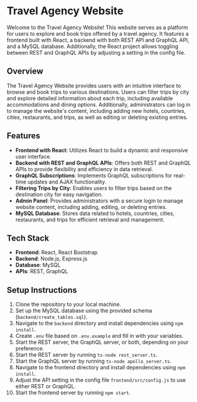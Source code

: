 # Travel Agency Website

Welcome to the Travel Agency Website! This website serves as a platform for users to explore and book trips offered by a travel agency. It features a frontend built with React, a backend with both REST API and GraphQL API, and a MySQL database. Additionally, the React project allows toggling between REST and GraphQL APIs by adjusting a setting in the config file.

## Overview

The Travel Agency Website provides users with an intuitive interface to browse and book trips to various destinations. Users can filter trips by city and explore detailed information about each trip, including available accommodations and dining options. Additionally, administrators can log in to manage the website's content, including adding new hotels, countries, cities, restaurants, and trips, as well as editing or deleting existing entries.

## Features

- **Frontend with React**: Utilizes React to build a dynamic and responsive user interface.
- **Backend with REST and GraphQL APIs**: Offers both REST and GraphQL APIs to provide flexibility and efficiency in data retrieval.
- **GraphQL Subscriptions**: Implements GraphQL subscriptions for real-time updates and AJAX functionality.
- **Filtering Trips by City**: Enables users to filter trips based on the destination city for easy navigation.
- **Admin Panel**: Provides administrators with a secure login to manage website content, including adding, editing, or deleting entries.
- **MySQL Database**: Stores data related to hotels, countries, cities, restaurants, and trips for efficient retrieval and management.

## Tech Stack

- **Frontend**: React, React Bootstrap
- **Backend**: Node.js, Express.js
- **Database**: MySQL
- **APIs**: REST, GraphQL

## Setup Instructions

1. Clone the repository to your local machine.
2. Set up the MySQL database using the provided schema (`backend/create_tables.sql`).
4. Navigate to the `backend` directory and install dependencies using `npm install`.
5. Create `.env` file based on `.env.example` and fill in with your variables.
6. Start the REST server, the GraphQL server, or both, depending on your preference.
7. Start the REST server by running `ts-node rest_server.ts`.
8. Start the GraphQL server by running `ts-node apollo_server.ts`.
9. Navigate to the frontend directory and install dependencies using `npm install`.
10. Adjust the API setting in the config file `frontend/src/config.js` to use either REST or GraphQL.
11. Start the frontend server by running `npm start`.
